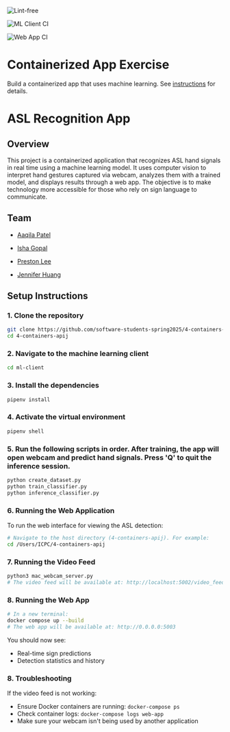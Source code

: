 ![Lint-free](https://github.com/nyu-software-engineering/containerized-app-exercise/actions/workflows/lint.yml/badge.svg)

![ML Client CI](https://github.com/software-students-spring2025/4-containers-apij/actions/workflows/ml-client.yml/badge.svg)

![Web App CI](https://github.com/software-students-spring2025/4-containers-apij/actions/workflows/web-app.yml/badge.svg)

# Containerized App Exercise

Build a containerized app that uses machine learning. See [instructions](./instructions.md) for details.

# ASL Recognition App

## Overview 
This project is a containerized application that recognizes ASL hand signals in real time using a machine learning model. It uses computer vision to interpret hand gestures captured via webcam, analyzes them with a trained model, and displays results through a web app. The objective is to make technology more accessible for those who rely on sign language to communicate.

## Team 
- [Aaqila Patel](https://github.com/aaqilap)

- [Isha Gopal](https://github.com/ishy04)

- [Preston Lee](https://github.com/prestonglee0805)

- [Jennifer Huang](https://github.com/jennhng)

## Setup Instructions
### 1. Clone the repository 
```bash
git clone https://github.com/software-students-spring2025/4-containers-apij.git
cd 4-containers-apij
```

### 2. Navigate to the machine learning client 
```bash
cd ml-client
```

### 3. Install the dependencies 
```bash
pipenv install 
```

### 4. Activate the virtual environment 
```bash
pipenv shell
```

### 5. Run the following scripts in order. After training, the app will open webcam and predict hand signals. Press 'Q' to quit the inference session. 
```bash
python create_dataset.py
python train_classifier.py
python inference_classifier.py
```

### 6. Running the Web Application
To run the web interface for viewing the ASL detection:

```bash
# Navigate to the host directory (4-containers-apij). For example: 
cd /Users/ICPC/4-containers-apij
```

### 7. Running the Video Feed

```bash
python3 mac_webcam_server.py
# The video feed will be available at: http://localhost:5002/video_feed
```

### 8. Running the Web App
```bash
# In a new terminal:
docker compose up --build
# The web app will be available at: http://0.0.0.0:5003
```

You should now see:
- Real-time sign predictions
- Detection statistics and history

### 8. Troubleshooting
If the video feed is not working:
- Ensure Docker containers are running: `docker-compose ps`
- Check container logs: `docker-compose logs web-app`
- Make sure your webcam isn't being used by another application






